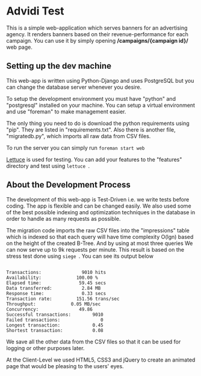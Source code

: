 Advidi Test
==========
This is a simple web-application which serves banners for an advertising agency.
It renders banners based on their revenue-performance for each campaign.
You can use it by simply opening **/campaigns/{campaign id}/** web page.

Setting up the dev machine
----------
This web-app is written using Python-Django and uses PostgreSQL but you can change the database server whenever you desire.

To setup the development environment you must have "python" and "postgresql" installed on your machine. You can setup a virtual environment and use "foreman" to make management easier.

The only thing you need to do is download the python requirements using "pip". They are listed in "requirements.txt". Also there is another file, "migratedb.py", which imports all raw data from CSV files.

To run the server you can simply run ```foreman start web```

[Lettuce] is used for testing. You can add your features to the "features" directory and test using ```lettuce ```.


About the Development Process
---------
The development of this web-app is Test-Driven i.e. we write tests before coding. The app is flexible and can be changed easily. We also used some of the best possible indexing and optimization techniques in the database in order to handle as many requests as possible.

The migration code imports the raw CSV files into the "impressions" table which is indexed so that each query will have time complexity O(lgn) based on the height of the created B-Tree.
And by using at most three queries We can now serve up to 9k requests per minute. This result is based on the stress test done using ```siege ```. You can see its output below


```

Transactions:		        9010 hits
Availability:		      100.00 %
Elapsed time:		       59.45 secs
Data transferred:	        2.84 MB
Response time:		        0.33 secs
Transaction rate:	      151.56 trans/sec
Throughput:		        0.05 MB/sec
Concurrency:		       49.86
Successful transactions:        9010
Failed transactions:	           0
Longest transaction:	        0.45
Shortest transaction:	        0.08
```

We save all the other data from the CSV files so that it can be used for logging or other purposes later.

At the Client-Level we used HTML5, CSS3 and jQuery to create an animated page that would be pleasing to the users' eyes.



[Lettuce]:http://lettuce.it/
